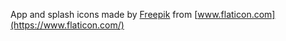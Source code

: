 App and splash icons made by [Freepik](http://www.freepik.com/) from [www.flaticon.com](https://www.flaticon.com/)
